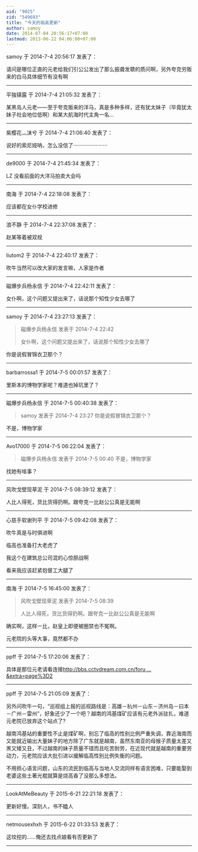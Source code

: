 ```yaml
---
aid: "9025"
zid: "549693"
title: "今天的临高更新"
author: samoy
date: 2014-07-04 20:56:17+07:00
lastmod: 2013-06-22 04:06:00+07:00
---
```


samoy 于 2014-7-4 20:56:17 发表了：

请问是哪位正直的元老给我们引公公发出了那么振聋发聩的质问啊，另外夸克穷贩来的白马具体细节有没有啊

---

平独镇露 于 2014-7-4 21:05:32 发表了：

某黑岛人元老——至于夸克贩来的洋马，真是多种多样，还有犹太妹子（毕竟犹太妹子社会地位低啊）和某大航海时代主角一名...

---

紫樱花灬沫兮 于 2014-7-4 21:06:40 发表了：

说好的索尼娅呐，怎么没信了·······················

---

de9000 于 2014-7-4 21:45:34 发表了：

LZ 没看前面的大洋马拍卖大会吗

---

南海 于 2014-7-4 22:18:08 发表了：

应该都在女仆学校进修

---

浪不静 于 2014-7-4 22:37:08 发表了：

赵某等着被双规

---

liutom2 于 2014-7-4 22:40:17 发表了：

吹牛当然可以改大家的发言嘛，人家是作者

---

磁爆步兵杨永信 于 2014-7-4 22:42:11 发表了：

女仆啊，这个问题又提出来了，话说那个知性少女去哪了

---

samoy 于 2014-7-4 23:27:13 发表了：

> 磁爆步兵杨永信 发表于 2014-7-4 22:42
>
> 女仆啊，这个问题又提出来了，话说那个知性少女去哪了

你是说假冒锦衣卫那个？

---

barbarrossa1 于 2014-7-5 00:01:57 发表了：

里斯本的博物学家呢？难道也掉坑里了？

---

磁爆步兵杨永信 于 2014-7-5 00:40:38 发表了：

> samoy 发表于 2014-7-4 23:27 你是说假冒锦衣卫那个？

不是，博物学家

---

Avo17000 于 2014-7-5 06:22:04 发表了：

> 磁爆步兵杨永信 发表于 2014-7-5 00:40 不是，博物学家

找她有啥事？

---

风吹戈壁现草泥 于 2014-7-5 08:39:12 发表了：

人比人得死，货比货得扔啊。跟夸克一比赵公公真是无能啊

---

心慈手软谢列平 于 2014-7-5 09:42:08 发表了：

吹牛真是与时俱进啊

临高也准备打大老虎了

我这个在建筑总公司混的心惊胆战啊

看来我应该赶紧抱督工大腿了

---

南海 于 2014-7-5 16:45:00 发表了：

> 风吹戈壁现草泥 发表于 2014-7-5 08:39
>
> 人比人得死，货比货得扔啊。跟夸克一比赵公公真是无能啊

确实啊，这样一比，赵皇上即便被圈禁也不冤啊。

元老院的头等大事，竟然都不办

---

ppff 于 2014-7-5 17:20:06 发表了：

具体是那位元老请看连接[http://bbs.cctvdream.com.cn/foru ... &extra=page%3D2](http://bbs.cctvdream.com.cn/forum.php?mod=viewthread&tid=548892&extra=page%3D2)

---

ppff 于 2014-7-5 21:05:09 发表了：

另外问吹牛一句，“巡视组上报的巡视路线是：高雄－杭州－山东－济州岛－曰本－广州－雷州”，好象还少了一个吧？越南的鸿基煤矿应该有元老外派驻扎，难道元老院已放弃这个站点了?

越南鸿基站的重要性不止是煤矿啊，别忘了临高的性别比例严重失调，靠近海南而又能就近输出大量妹子的地方除了广东就是越南，虽然东南亚的母猴子质量太差又黑又矮又丑，不过越南的妹子质量不错而且吃苦耐劳，在近现代就是越南的重要劳动力，元老院应该大批引进以缓解临高性别比例失衡的问题。

不用担心语言问题，山东的流民到临高与当地人交流同样有语言困难，只要能娶到老婆这些土著光棍就算是烧高香了没那么多想法。

---

LookAtMeBeauty 于 2015-6-21 22:21:18 发表了：

更新好慢。深刻人，书不瞌人

---

netmousexhxh 于 2015-6-22 01:33:53 发表了：

这坟挖的……俺还去找点娘看有否更新了

---
